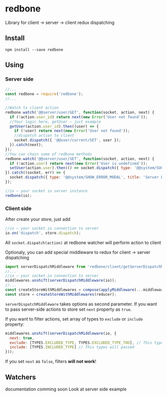 # redbone
Library for client → server → client redux dispatching

## Install
```
npm install --save redbone
```

## Using
### Server side
```js
//...
const redbone = require('redbone');
//...

//Watch to client action
redbone.watch('@@server/user/GET', function(socket, action, next) {
  if (!action.user_id) return next(new Error('User not found'));
  //Your logic here, getUser — just example
  getUser(action.user_id).then((user) => {
    if (!user) return next(new Error('User not found'));
    //dispatch action to client
    socket.dispatch({ '@@user/current/SET', user });
  }).catch(next);
});
//You can chain some of redbone methods
redbone.watch('@@server/user/SET', function(socket, action, next) {
  if (!action.user) return next(new Error('User is undefined'));
  setUser(action.user).then(() => socket.dispatch({ type: '@@system/SUCCESS_SAVE' )).catch(next);
}).catch((socket, err) => {
  socket.dispatch({ type: '@@system/SHOW_ERROR_MODAL', title: 'Server Error', err });
});

//io — your socket io server instance
redbone(io);
```

### Client side
After create your store, just add
```js
//io — your socket.io connection to server
io.on('dispatch', store.dispatch);
```
All `socket.dispatch(action)` at redbone watcher will perform action to client

Optionaly, you can add special middleware to redux for client → server dispatching
```js
import serverDispatchMiddleware from 'redbone/client/getServerDispatchMiddleware';
//...
//io — your socket.io connection to server
middlewares.unshift(serverDispatchMiddleware(io));
//...
const createStoreWithMiddlewares = compose(applyMiddleware(...middlewares))(createStore);
const store = createStoreWithMiddlewares(reducer);
```

`serverDispatchMiddleware` takes options as second parameter. If you want to pass server-side actions to store set `next` property as `true`.

If you want to filter actions, set array of types to `exclude` or `include` property:

```js
middlewares.unshift(serverDispatchMiddleware(io, {
  next: true,
  exclude: [TYPES.EXCLUDED_TYPE, TYPES.EXCLUDED_TYPE_TOO], // This types will ignored
  include: [TYPES.INCLUDED_TYPE] // This types will passed
}));
```

If you set `next` as `false`, filters **will not work**!

## Watchers
documentation comming soon
Look at server side example

